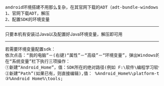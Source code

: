 
<pre>
android环境搭建不用那么复杂，在其官网下载的ADT（adt-bundle-windows-x86_64-20130522.zip）（已下载到本目录），里面已经有Eclipse，并且把SDK在解压时配好了路径。所以android环境搭建只需两步：
1、官网下载ADT，解压
2、配置SDK的环境变量
</pre>

---

只要本机有安装过Java以及配置好Java环境变量，解压即可用

---
<pre>
若需要环境变量配置sdk：
依次点击：“我的电脑”－(右键)“属性”－“高级”－“环境变量”，弹出Windows的“环境变量”配置卡。
在“系统变量”栏下执行三项操作：
①新建“Android_Home”，值：SDK所在的绝对路径(例如 F:\软件\编程学习软件\Android\sdk\adt-bundle-windows-x86_64-20130522\sdk)。
②新建“Path”(如果已有，则直接编辑),值： %Android_Home%\platform-tools; (若值中原来有内容，用分号与之隔开)。
③%Android_Home%\tools;
</pre>
